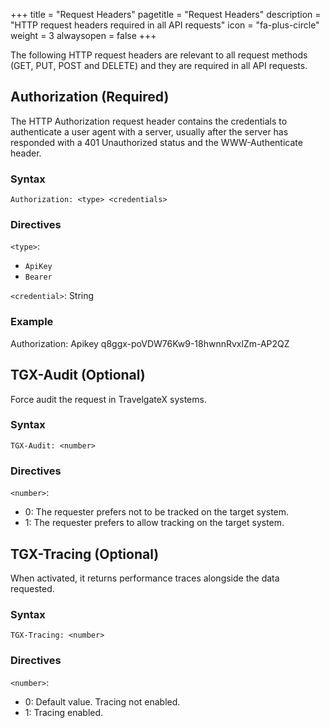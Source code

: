+++
title = "Request Headers"
pagetitle = "Request Headers"
description = "HTTP request headers required in all API requests"
icon = "fa-plus-circle"
weight = 3
alwaysopen = false
+++

The following HTTP request headers are relevant to all request methods (GET, PUT, POST and DELETE) and they are required in all API requests.


## Authorization (Required)

The HTTP Authorization request header contains the credentials to authenticate a user agent with a server, usually after the server has responded with a 401 Unauthorized status and the WWW-Authenticate header.

### Syntax

```
Authorization: <type> <credentials>
```

### Directives

`<type>`:

- `ApiKey`
- `Bearer`


`<credential>`: String

### Example
Authorization: Apikey q8ggx-poVDW76Kw9-18hwnnRvxlZm-AP2QZ

## TGX-Audit (Optional)

Force audit the request in TravelgateX systems.

### Syntax

```
TGX-Audit: <number>
```

### Directives

`<number>`:

- 0: The requester prefers not to be tracked on the target system.
- 1: The requester prefers to allow tracking on the target system.

## TGX-Tracing (Optional)

When activated, it returns performance traces alongside the data requested.

### Syntax

```
TGX-Tracing: <number>
```

### Directives

`<number>`:

- 0: Default value. Tracing not enabled.
- 1: Tracing enabled.
